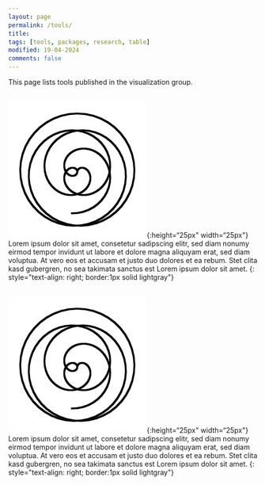 ```yaml
---
layout: page
permalink: /tools/
title:
tags: [tools, packages, research, table]
modified: 19-04-2024
comments: false
---
```


This page lists tools published in the visualization group.<br/>
<br/>

![](/images/home.webp){:height=“25px" width=“25px"}
<br>
Lorem ipsum dolor sit amet, consetetur sadipscing elitr, sed diam nonumy eirmod tempor invidunt ut labore et dolore magna aliquyam erat, sed diam voluptua. At vero eos et accusam et justo duo dolores et ea rebum. Stet clita kasd gubergren, no sea takimata sanctus est Lorem ipsum dolor sit amet.
{: style="text-align: right; border:1px solid lightgray"}
<br/>
<br/>


![](/images/home.webp){:height=“25px" width=“25px"}
<br>
Lorem ipsum dolor sit amet, consetetur sadipscing elitr, sed diam nonumy eirmod tempor invidunt ut labore et dolore magna aliquyam erat, sed diam voluptua. At vero eos et accusam et justo duo dolores et ea rebum. Stet clita kasd gubergren, no sea takimata sanctus est Lorem ipsum dolor sit amet.
{: style="text-align: right; border:1px solid lightgray"}
